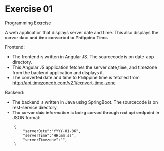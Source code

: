# Exercise 01
Programming Exercise

A web application that displays server date and time.
This also displays the server date and time converted to Philippine Time.

Frontend:
- The frontend is written in Angular JS. The sourcecode is on date-app directory.
- This Angular JS application fetches the server date,time, and timezone from the backend application and displays it.
- The converted date and time to Philippine time is fetched from http://api.timezonedb.com/v2.1/convert-time-zone

Backend:
- The backend is written in Java using SpringBoot. The sourcecode is on rest-service directory.
- The server date information is being served through rest api endpoint in JSON format:
```
    {
        "serverDate":"YYYY-01-06",        
        "serverTime":"HH:mm:ss",
        "serverTimezone":"",
    }
```    
        
